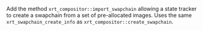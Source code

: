 Add the method `xrt_compositor::import_swapchain` allowing a state tracker to
create a swapchain from a set of pre-allocated images. Uses the same
`xrt_swapchain_create_info` as `xrt_compositor::create_swapchain`.
